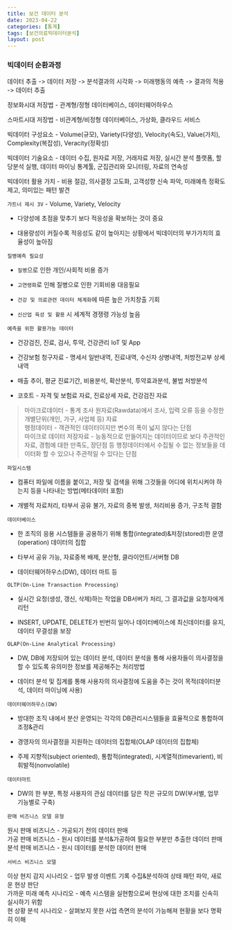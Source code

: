 ```yaml
---
title: 보건 데이터 분석
date: 2023-04-22
categories: [통계]
tags: [보건의료빅데이터분석]
layout: post
---
```


### 빅데이터 순환과정
데이터 추출 -> 데이터 저장 -> 분석결과의 시각화 -> 미래행동의 예측 -> 결과의 적용 -> 데이터 추출

정보화시대 저장법 - 관계형/정형 데이터베이스, 데이터웨어하우스  

스마트시대 저장법 - 비관계형/비정형 데이터베이스, 가상화, 클라우드 서비스  

빅데이터 구성요소 - Volume(규모), Variety(다양성), Velocity(속도), Value(가치), Complexity(복잡성), Veracity(정확성)  

빅데이터 기술요소 - 데이터 수집, 원자료 저장, 거래자료 저장, 실시간 분석 플랫폼, 할당분석 실행, 데이터 마이닝 통계툴, 군집관리와 모니터링, 자료의 연속성  

빅데이터 활용 가치 - 비용 절감, 의사결정 고도화, 고객성향 신속 파악, 미래예측 정확도 제고, 의미있는 패턴 발견  

`가트너 제시 3V` - Volume, Variety, Velocity  

- 다양성에 초점을 맞추기 보다 적응성을 확보하는 것이 중요

- 대용량성이 커질수록 적응성도 같이 높아지는 상황에서 빅데이터의 부가가치의 효율성이 높아짐

`질병예측 필요성`

- `질병`으로 인한 개인/사회적 비용 증가

- `고연령화`로 인해 질병으로 인한 기회비용 대응필요

- `건강 및 의료관련 데이터 체계화`에 따른 높은 가치창출 기회

- `신산업 육성 및 활용` 시 세계적 경쟁령 가능성 높음

`예측을 위한 활용가능 데이터`

- 건강검진, 진료, 검사, 투약, 건강관리 IoT 및 App

- 건강보험 청구자료 - 명세서 일반내역, 진료내역, 수신자 상병내역, 처방전교부 상세내역

- 매출 추이, 평균 진료기간, 비용분석, 확산분석, 투약효과분석, 불법 처방분석

- 코호트 - 자격 및 보험료 자료, 진료상세 자료, 건강검진 자료

> 마이크로데이터 - 통계 조사 원자료(Rawdata)에서 조사, 입력 오류 등을 수정한 개별단위(개인, 가구, 사업체 등) 자료  
> 행정데이터 - 객관적인 데이터이지만 변수의 폭이 넓지 않다는 단점  
> 마이크로 데이터 저장자료 - 능동적으로 만들어지는 데이터이므로 보다 주관적인 자료, 경험에 대한 만족도, 장단점 등 행정데이터에서 수집될 수 없는 정보들을 데이터화 할 수 있으나 주관적일 수 있다는 단점

`파일시스템`

- 컴퓨터 파일에 이름을 붙이고, 저장 및 검색을 위해 그것들을 어디에 위치시켜야 하는지 등을 나타내는 방법(메타데이터 포함)

- 개별적 자료처리, 타부서 공유 불가, 자료의 중복 발생, 처리비용 증가, 구조적 결함

`데이터베이스`

- 한 조직의 응용 시스템들을 공용하기 위해 통합(integrated)&저장(stored)한 운영(operation) 데이터의 집합

- 타부서 공유 가능, 자료중복 배제, 분산형, 클라이언트/서버형 DB

- 데이터웨어하우스(DW), 데이터 마트 등

`OLTP(On-Line Transaction Processing)`

- 실시간 요청(생성, 갱신, 삭제)하는 작업을 DB서버가 처리, 그 결과값을 요청자에게 리턴

- INSERT, UPDATE, DELETE가 빈번히 일어나 데이터베이스에 최신데이터를 유지, 데이터 무결성을 보장

`OLAP(On-Line Analytical Processing)`

- DW, DB에 저장되어 있는 데이터 분석, 데이터 분석을 통해 사용자들이 의사결정을 할 수 있도록 유의미한 정보를 제공해주는 처리방법

- 데이터 분석 및 집계를 통해 사용자의 의사결정에 도움을 주는 것이 목적(데이터분석, 데이터 마이닝에 사용)

`데이터웨어하우스(DW)`

- 방대한 조직 내에서 분산 운영되는 각각의 DB관리시스템들을 효율적으로 통합하여 조정&관리

- 경영자의 의사결정을 지원하는 데이터의 집합체(OLAP 데이터의 집합체)

- 주제 지향적(subject oriented), 통합적(integrated), 시계열적(timevarient), 비휘발적(nonvolatile)

`데이터마트`
- DW의 한 부분, 특정 사용자의 관심 데이터를 담은 작은 규모의 DW(부서별, 업무 기능별로 구축)

`판매 비즈니스 모델 유형`  

원시 판매 비즈니스 - 가공되기 전의 데이터 판매  
가공 판매 비즈니스 - 원시 데이터를 분석&가공하여 필요한 부분만 추출한 데이터 판매  
분석 판매 비즈니스 - 원시 데이터를 분석한 데이터 판매  

`서비스 비즈니스 모델`  

이상 현지 감지 시나리오 - 업무 발생 이벤트 기록 수집&분석하여 상태 패턴 파악, 새로운 현상 판단  
가까운 미래 예측 시나리오 - 예측 시스템을 실현함으로써 현상에 대한 조치를 신속히 실시하기 위함  
현 상황 분석 시나리오 - 살펴보지 못한 사업 측면의 분석이 가능해져 현황을 보다 명확히 이해  